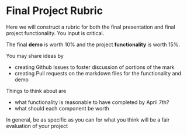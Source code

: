 # Final Project Rubric

Here we will construct a rubric for both the final presentation and final project functionality. You input is critical.

The final **demo** is worth 10% and the project **functionality** is worth 15%.

You may share ideas by

- creating Github Issues to foster discussion of portions of the mark
- creating Pull requests on the markdown files for the functionality and demo

Things to think about are

- what functionality is reasonable to have completed by April 7th?
- what should each component be worth

In general, be as specific as you can for what you think will be a fair evaluation of your project
